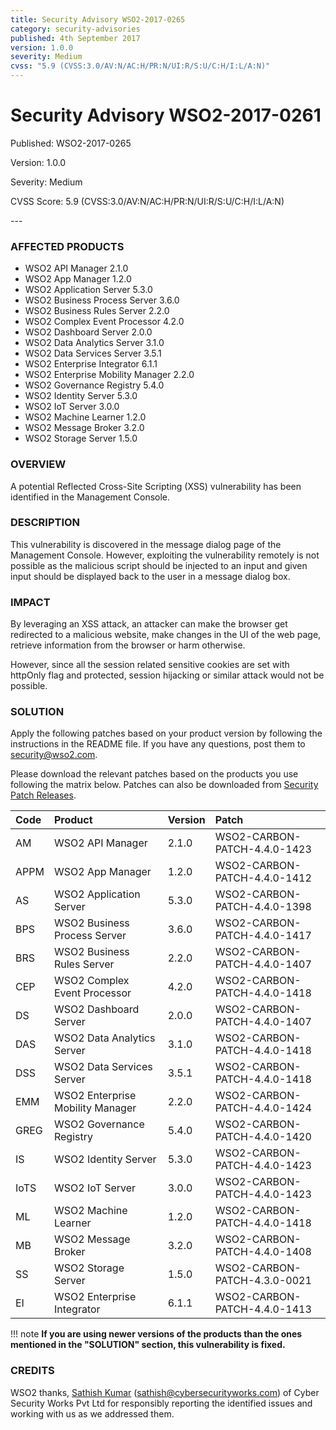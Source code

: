 ```yaml
---
title: Security Advisory WSO2-2017-0265
category: security-advisories
published: 4th September 2017
version: 1.0.0
severity: Medium
cvss: "5.9 (CVSS:3.0/AV:N/AC:H/PR:N/UI:R/S:U/C:H/I:L/A:N)"
---
```


# Security Advisory WSO2-2017-0261

<p class="doc-version">Published: WSO2-2017-0265</p>
<p class="doc-version">Version: 1.0.0</p>
<p class="doc-version">Severity: Medium</p>
<p class="doc-version">CVSS Score: 5.9 (CVSS:3.0/AV:N/AC:H/PR:N/UI:R/S:U/C:H/I:L/A:N)</p>
---

### AFFECTED PRODUCTS
* WSO2 API Manager 2.1.0
* WSO2 App Manager 1.2.0
* WSO2 Application Server 5.3.0
* WSO2 Business Process Server 3.6.0
* WSO2 Business Rules Server 2.2.0
* WSO2 Complex Event Processor 4.2.0
* WSO2 Dashboard Server 2.0.0
* WSO2 Data Analytics Server 3.1.0
* WSO2 Data Services Server 3.5.1
* WSO2 Enterprise Integrator 6.1.1
* WSO2 Enterprise Mobility Manager  2.2.0
* WSO2 Governance Registry 5.4.0
* WSO2 Identity Server 5.3.0
* WSO2 IoT Server 3.0.0
* WSO2 Machine Learner 1.2.0
* WSO2 Message Broker 3.2.0
* WSO2 Storage Server 1.5.0




### OVERVIEW
A potential Reflected Cross-Site Scripting (XSS) vulnerability has been identified in the Management Console.


### DESCRIPTION
This vulnerability is discovered in the message dialog page of the Management Console. However, exploiting the vulnerability remotely is not possible as the malicious script should be injected to an input and given input should be displayed back to the user in a message dialog box.


### IMPACT
By leveraging an XSS attack, an attacker can make the browser get redirected to a malicious website, make changes in the UI of the web page, retrieve information from the browser or harm otherwise.

However, since all the session related sensitive cookies are set with httpOnly flag and protected, session hijacking or similar attack would not be possible.


### SOLUTION
Apply the following patches based on your product version by following the instructions in the README file. If you have any questions, post them to <security@wso2.com>.

Please download the relevant patches based on the products you use following the matrix below. Patches can also be downloaded from [Security Patch Releases](http://wso2.com/security-patch-releases/).

| **Code** | **Product**          | **Version** | **Patch**                    |
| :--- | :------ | :------ | :---- |
| AM   | WSO2 API Manager                 | 2.1.0 | WSO2-CARBON-PATCH-4.4.0-1423 |
| APPM | WSO2 App Manager                 | 1.2.0 | WSO2-CARBON-PATCH-4.4.0-1412 |
| AS   | WSO2 Application Server          | 5.3.0 | WSO2-CARBON-PATCH-4.4.0-1398 |
| BPS  | WSO2 Business Process Server     | 3.6.0 | WSO2-CARBON-PATCH-4.4.0-1417 |
| BRS  | WSO2 Business Rules Server       | 2.2.0 | WSO2-CARBON-PATCH-4.4.0-1407 |
| CEP  | WSO2 Complex Event Processor     | 4.2.0 | WSO2-CARBON-PATCH-4.4.0-1418 |
| DS   | WSO2 Dashboard Server            | 2.0.0 | WSO2-CARBON-PATCH-4.4.0-1407 |
| DAS  | WSO2 Data Analytics Server       | 3.1.0 | WSO2-CARBON-PATCH-4.4.0-1418 |
| DSS  | WSO2 Data Services Server        | 3.5.1 | WSO2-CARBON-PATCH-4.4.0-1418 |
| EMM  | WSO2 Enterprise Mobility Manager | 2.2.0 | WSO2-CARBON-PATCH-4.4.0-1424 |
| GREG | WSO2 Governance Registry         | 5.4.0 | WSO2-CARBON-PATCH-4.4.0-1420 |
| IS   | WSO2 Identity Server             | 5.3.0 | WSO2-CARBON-PATCH-4.4.0-1423 |
| IoTS | WSO2 IoT Server                  | 3.0.0 | WSO2-CARBON-PATCH-4.4.0-1423 |
| ML   | WSO2 Machine Learner             | 1.2.0 | WSO2-CARBON-PATCH-4.4.0-1418 |
| MB   | WSO2 Message Broker              | 3.2.0 | WSO2-CARBON-PATCH-4.4.0-1408 |
| SS   | WSO2 Storage Server              | 1.5.0 | WSO2-CARBON-PATCH-4.3.0-0021 |
| EI   | WSO2 Enterprise Integrator       | 6.1.1 | WSO2-CARBON-PATCH-4.4.0-1413 | |


!!! note
    **If you are using newer versions of the products than the ones mentioned in the "SOLUTION" section, this vulnerability is fixed.**


### CREDITS
WSO2 thanks, [Sathish Kumar](https://www.linkedin.com/in/sathish-kumar-71330449/) (<sathish@cybersecurityworks.com>) of Cyber Security Works Pvt Ltd for responsibly reporting the identified issues and working with us as we addressed them.